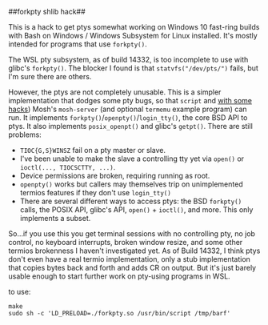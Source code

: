 ##forkpty shlib hack##

This is a hack to get ptys somewhat working on Windows 10 fast-ring
builds with Bash on Windows / Windows Subsystem for Linux installed.
It's mostly intended for programs that use `forkpty()`.

The WSL pty subsystem, as of build 14332, is too incomplete to use
with glibc's `forkpty()`.  The blocker I found is that
`statvfs("/dev/pts/")` fails, but I'm sure there are others.

However, the ptys are not completely unusable.  This is a simpler
implementation that dodges some pty bugs, so that `script` and [with
some hacks](https://github.com/cgull/mosh/tree/wsl-workarounds))
Mosh's `mosh-server` (and optional `termemu` example program) can run.
It implements `forkpty()`/`openpty()`/`login_tty()`, the core BSD API
to ptys.  It also implements `posix_openpt()` and glibc's `getpt()`.
There are still problems:

* `TIOC{G,S}WINSZ` fail on a pty master or slave.
* I've been unable to make the slave a controlling tty yet
  via `open()` or `ioctl(..., TIOCSCTTY, ...)`.
* Device permissions are broken, requiring running as root.
* `openpty()` works but callers may themselves trip on unimplemented
  termios features if they don't use `login_tty()`
* There are several different ways to access ptys:  the BSD
  `forkpty()` calls, the POSIX API, glibc's API, `open()` + `ioctl()`,
  and more.  This only implements a subset.

So...if you use this you get terminal sessions with no controlling
pty, no job control, no keyboard interrupts, broken window resize, and
some other termios brokenness I haven't investigated yet.  As of Build
14332, I think ptys don't even have a real termio implementation, only
a stub implementation that copies bytes back and forth and adds CR on
output.  But it's just barely usable enough to start further work on
pty-using programs in WSL.

to use:
```shell
make
sudo sh -c 'LD_PRELOAD=./forkpty.so /usr/bin/script /tmp/barf'
```
